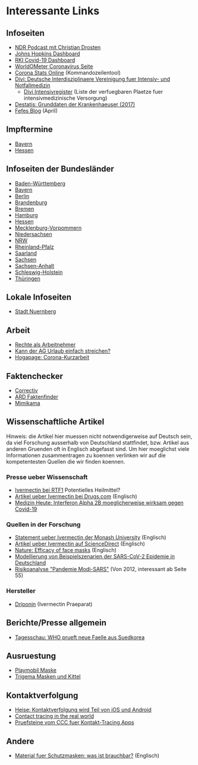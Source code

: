 # Interessante Links

## Infoseiten
* [NDR Podcast mit Christian Drosten](https://www.ndr.de/nachrichten/info/podcast4684.html)
* [Johns Hopkins Dashboard](https://gisanddata.maps.arcgis.com/apps/opsdashboard/index.html#/bda7594740fd40299423467b48e9ecf6)
* [RKI Covid-19 Dashboard](https://experience.arcgis.com/experience/478220a4c454480e823b17327b2bf1d4)
* [WorldOMeter Coronavirus Seite](https://www.worldometers.info/coronavirus/)
* [Corona Stats Online](https://corona-stats.online/) (Kommandozeilentool)
* [Divi: Deutsche Interdisziplinaere Vereinigung fuer Intensiv- und Notfallmedizin](https://www.divi.de/)
    * [Divi Intensivregister](https://www.intensivregister.de/#/intensivregister) (Liste der verfuegbaren Plaetze fuer intensivmedizinische Versorgung)
* [Destatis: Grunddaten der Krankenhaeuser (2017)](https://www.destatis.de/DE/Themen/Gesellschaft-Umwelt/Gesundheit/Krankenhaeuser/Publikationen/Downloads-Krankenhaeuser/grunddaten-krankenhaeuser-2120611177004.pdf?__blob=publicationFile)
* [Fefes Blog](https://blog.fefe.de/?mon=202004) (April)

## Impftermine
* [Bayern](https://impfzentren.bayern/citizen/overview)
* [Hessen](https://impfterminservice.hessen.de/)

## Infoseiten der Bundesländer
* [Baden-Württemberg](https://www.baden-wuerttemberg.de/de/service/aktuelle-infos-zu-corona/)
* [Bayern](https://www.bayern.de/service/coronavirus-in-bayern-informationen-auf-einen-blick/)
* [Berlin](https://www.berlin.de/corona/)
* [Brandenburg](https://kkm.brandenburg.de/kkm/de/start/)
* [Bremen](https://www.bremen.de/corona)
* [Hamburg](https://www.hamburg.de/coronavirus/)
* [Hessen](https://www.hessen.de/fuer-buerger/aktuelle-informationen-zu-corona-hessen)
* [Mecklenburg-Vorpommern](https://www.regierung-mv.de/service/Corona-FAQs/)
* [Niedersachsen](https://www.niedersachsen.de/Coronavirus)
* [NRW](https://www.land.nrw/corona)
* [Rheinland-Pfalz](https://corona.rlp.de/de/service/faqs/)
* [Saarland](https://corona.saarland.de/DE/home/home_node.html)
* [Sachsen](https://www.coronavirus.sachsen.de/)
* [Sachsen-Anhalt](https://stk.sachsen-anhalt.de/service/corona-virus/)
* [Schleswig-Holstein](https://schleswig-holstein.de/DE/Schwerpunkte/Coronavirus/coronavirus_node.html)
* [Thüringen](https://corona.thueringen.de/)

## Lokale Infoseiten
* [Stadt Nuernberg](https://www.nuernberg.de/internet/stadtportal/coronavirus.html)

## Arbeit
* [Rechte als Arbeitnehmer](https://www.spiegel.de/wirtschaft/service/coronavirus-job-kinderbetreuung-ihre-rechte-als-arbeitnehmer-a-46372305-66f0-4806-915d-7599f92c745e)
* [Kann der AG Urlaub einfach streichen?](https://www.arbeitsrechte.de/urlaub-streichen/)
* [Hogapage: Corona-Kurzarbeit](https://www.hogapage.de/nachrichten/politik/recht/das-wichtigste-zur-corona-kurzarbeit/?utm_source=facebook&utm_medium=artikelpost)

## Faktenchecker
* [Correctiv](https://correctiv.org/faktencheck/)
* [ARD Faktenfinder](https://www.tagesschau.de/faktenfinder/)
* [Mimikama](https://www.mimikama.at/)

## Wissenschaftliche Artikel
Hinweis: die Artikel hier muessen nicht notwendigerweise auf Deutsch sein, da viel Forschung ausserhalb von Deutschland stattfindet, bzw. Artikel aus anderen Gruenden oft in Englisch abgefasst sind. Um hier moeglichst viele Informationen zusammentragen zu koennen verlinken wir auf die kompetentesten Quellen die wir finden koennen.

### Presse ueber Wissenschaft
* [Ivermectin bei RTF1](https://www.rtf1.de/news.php?id=25427) Potentielles Heilmittel?
* [Artikel ueber Ivermectin bei Drugs.com](https://www.drugs.com/medical-answers/ivermectin-treat-covid-19-coronavirus-3535912/) (Englisch)
* [Medizin Heute: Interferon Alpha 2B moeglicherweise wirksam gegen Covid-19](https://medizin-heute.net/kubanisches-medikament-hat-sich-bei-der-bekaempfung-der-coronavirus-epidemie-als-wirksam-erwiesen) 

### Quellen in der Forschung
* [Statement ueber Ivermectin der Monash University](https://www.monash.edu/discovery-institute/news-and-events/news/2020-articles/possible-coronavirus-drug-identified-by-monash-university-scientists) (Englisch)
* [Artikel ueber Ivermectin auf ScienceDirect](https://www.sciencedirect.com/science/article/pii/S0166354220302011) (Englisch)
* [Nature: Efficacy of face masks](https://www.nature.com/articles/s41591-020-0843-2) (Englisch)
* [Modellierung von Beispielszenarien der SARS-CoV-2 Epidemie in Deutschland](https://www.rki.de/DE/Content/InfAZ/N/Neuartiges_Coronavirus/Modellierung_Deutschland.pdf?__blob=publicationFile)
* [Risikoanalyse "Pandemie Modi-SARS"](https://dipbt.bundestag.de/dip21/btd/17/120/1712051.pdf) (Von 2012, interessant ab Seite 55)

### Hersteller
* [Driponin](https://www.infectopharm.com/praeparate/driponin-3-mg-tabletten/) (Ivermectin Praeparat)

## Berichte/Presse allgemein
* [Tagesschau: WHO prueft neue Faelle aus Suedkorea](https://www.tagesschau.de/ausland/who-neuinfektionen-corona-101.html)

## Ausruestung
* [Playmobil Maske](https://www.playmobil.de/playmobil-nase-mund-maske/70536.html#)
* [Trigema Masken und Kittel](https://www.trigema.de/behelfs-mund-und-nasenmaske/)

## Kontaktverfolgung
* [Heise: Kontaktverfolgung wird Teil von iOS und Android](https://www.heise.de/newsticker/meldung/Coronavirus-Kontaktverfolgung-wird-Teil-von-Android-und-iOS-4702166.html)
* [Contact tracing in the real world](https://www.lightbluetouchpaper.org/2020/04/12/contact-tracing-in-the-real-world/)
* [Pruefsteine vom CCC fuer Kontakt-Tracing Apps](https://www.ccc.de/de/updates/2020/contact-tracing-requirements)

## Andere
* [Material fuer Schutzmasken: was ist brauchbar?](https://smartairfilters.com/en/blog/best-materials-make-diy-face-mask-virus/) (Englisch)
